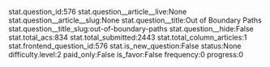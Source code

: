 stat.question_id:576
stat.question__article__live:None
stat.question__article__slug:None
stat.question__title:Out of Boundary Paths
stat.question__title_slug:out-of-boundary-paths
stat.question__hide:False
stat.total_acs:834
stat.total_submitted:2443
stat.total_column_articles:1
stat.frontend_question_id:576
stat.is_new_question:False
status:None
difficulty.level:2
paid_only:False
is_favor:False
frequency:0
progress:0
